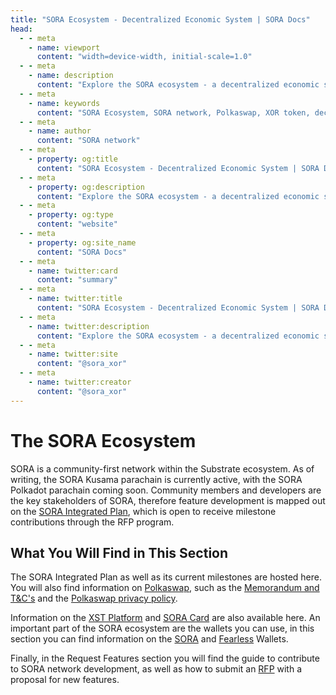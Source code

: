 ```yaml
---
title: "SORA Ecosystem - Decentralized Economic System | SORA Docs"
head:
  - - meta
    - name: viewport
      content: "width=device-width, initial-scale=1.0"
  - - meta
    - name: description
      content: "Explore the SORA ecosystem - a decentralized economic system comprising the SORA network, Polkaswap, XOR token, and more. Learn about the interconnected components and innovative features driving SORA's vision for a fair and sustainable financial system."
  - - meta
    - name: keywords
      content: "SORA Ecosystem, SORA network, Polkaswap, XOR token, decentralized economic system, fair financial system, sustainable financial system"
  - - meta
    - name: author
      content: "SORA network"
  - - meta
    - property: og:title
      content: "SORA Ecosystem - Decentralized Economic System | SORA Docs"
  - - meta
    - property: og:description
      content: "Explore the SORA ecosystem - a decentralized economic system comprising the SORA network, Polkaswap, XOR token, and more. Learn about the interconnected components and innovative features driving SORA's vision for a fair and sustainable financial system."
  - - meta
    - property: og:type
      content: "website"
  - - meta
    - property: og:site_name
      content: "SORA Docs"
  - - meta
    - name: twitter:card
      content: "summary"
  - - meta
    - name: twitter:title
      content: "SORA Ecosystem - Decentralized Economic System | SORA Docs"
  - - meta
    - name: twitter:description
      content: "Explore the SORA ecosystem - a decentralized economic system comprising the SORA network, Polkaswap, XOR token, and more. Learn about the interconnected components and innovative features driving SORA's vision for a fair and sustainable financial system."
  - - meta
    - name: twitter:site
      content: "@sora_xor"
  - - meta
    - name: twitter:creator
      content: "@sora_xor"
---
```


# The SORA Ecosystem

SORA is a community-first network within the Substrate ecosystem. As
of writing, the SORA Kusama parachain is currently active, with the
SORA Polkadot parachain coming soon.
Community members and developers are the key stakeholders of SORA,
therefore feature development is mapped out on the [SORA Integrated Plan](integrated-plan.md), which is open to receive milestone contributions through the RFP
program.

## What You Will Find in This Section

The SORA Integrated Plan as well as its current milestones are hosted
here. You will also find information on
[Polkaswap](https://polkaswap.io/), such as the [Memorandum and
T&C's](polkaswap-terms.md) and the [Polkaswap privacy policy](polkaswap-privacy.md).

Information on the [XST Platform](xst.md) and [SORA Card](sora-card.md) are also available
here. An important part of the SORA ecosystem are the wallets you can
use, in this section you can find information on the [SORA](mobile.md)
and [Fearless](fearless.md)
Wallets.

Finally, in the Request Features section you will find the guide to
contribute to SORA network development, as well as how to submit an
[RFP](rfp.md) with a proposal for new features.
